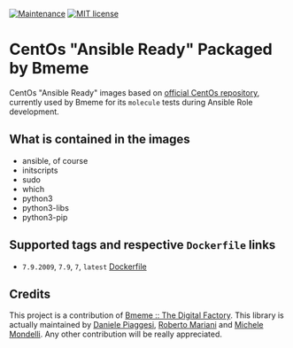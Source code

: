 [![Maintenance](https://img.shields.io/badge/Maintained%3F-yes-green.svg)](https://GitHub.com/Naereen/StrapDown.js/graphs/commit-activity)
[![MIT license](https://img.shields.io/badge/License-MIT-blue.svg)](https://lbesson.mit-license.org/)

CentOs "Ansible Ready" Packaged by Bmeme
=========

CentOs "Ansible Ready" images based on [official CentOs repository](https://hub.docker.com/_/centos), currently used by Bmeme for its 
`molecule` tests during Ansible Role development.

## What is contained in the images
* ansible, of course
* initscripts
* sudo
* which
* python3
* python3-libs
* python3-pip 

## Supported tags and respective `Dockerfile` links
- `7.9.2009`, `7.9`, `7`, `latest` [Dockerfile](https://github.com/bmeme/docker-ansible-centos/blob/main/7/7.9/Dockerfile)

## Credits
This project is a contribution of [Bmeme :: The Digital Factory](http://www.bmeme.com).
This library is actually maintained by [Daniele Piaggesi](https://github.com/g0blin79), 
[Roberto Mariani](https://github.com/jean-louis) and [Michele Mondelli](https://github.com/Mithenks).
Any other contribution will be really appreciated.